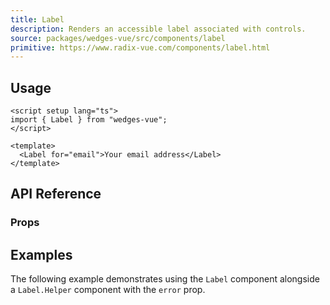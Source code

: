 ```yaml
---
title: Label
description: Renders an accessible label associated with controls.
source: packages/wedges-vue/src/components/label
primitive: https://www.radix-vue.com/components/label.html
---
```


<ComponentPreview name="LabelPreview" />

## Usage

```vue
<script setup lang="ts">
import { Label } from "wedges-vue";
</script>

<template>
  <Label for="email">Your email address</Label>
</template>
```

## API Reference

### Props
<!-- @include: ../../meta/Label.md -->

## Examples

The following example demonstrates using the `Label` component alongside a `Label.Helper` component with the `error` prop.

<ComponentPreview name="LabelExampleOne" />

